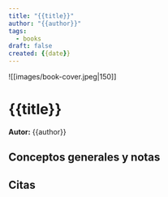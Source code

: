 ```yaml
---
title: "{{title}}"
author: "{{author}}"
tags:
  - books
draft: false
created: {{date}}
---
```


![[images/book-cover.jpeg|150]]

# {{title}}

**Autor:** {{author}}  


## Conceptos generales y notas


## Citas
